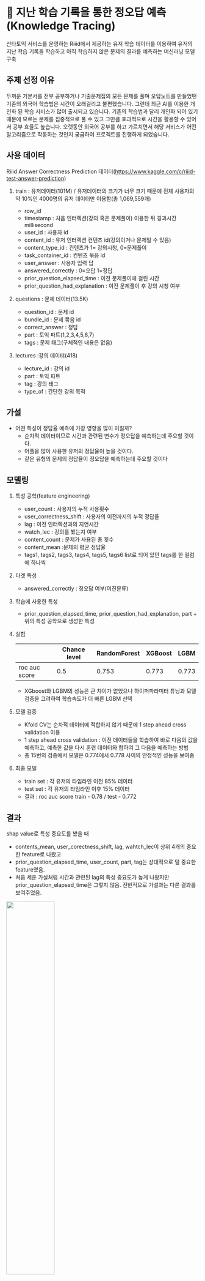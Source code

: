 # :memo: 지난 학습 기록을 통한 정오답 예측 (Knowledge Tracing)

산타토익 서비스를 운영하는 Riiid에서 제공하는 유저 학습 데이터를 이용하여 유저의 지난 학습 기록을 학습하고 아직 학습하지 않은 문제의 결과를 예측하는 머신러닝 모델 구축  

## 주제 선정 이유

두꺼운 기본서를 전부 공부하거나 기출문제집의 모든 문제를 풀며 오답노트를 만들었떤 기존의 외국어 학습법은 시간이 오래걸리고 불편했습니다. 
그런데 최근 AI를 이용한 개인화 된 학습 서비스가 많이 출시되고 있습니다. 기존의 학습법과 달리 개인화 되어 있기 때문에 모르는 문제를 집중적으로 풀 수 있고 그만큼 효과적으로 시간을 활용할 수 있어서 공부 효율도 높습니다. 오랫동안 외국어 공부를 하고 가르치면서 해당 서비스가 어떤 알고리즘으로 작동하는 것인지 궁금하여 프로젝트를 진행하게 되었습니다.

## 사용 데이터
Riiid Answer Correctness Prediction 데이터(https://www.kaggle.com/c/riiid-test-answer-prediction)
1. train : 유저데이터(101M) / 유저데이터의 크기가 너무 크기 때문에 전체 사용자의 약 10%인 4000명의 유저 데이터만 이용함(총 1,069,559개)
    - row_id 
    - timestamp : 처음 인터렉션(강의 혹은 문제풀이) 이용한 뒤 경과시간 millisecond
    - user_id : 사용자 id
    - content_id : 유저 인터렉션 컨텐츠 id(강의이거나 문제일 수 있음)
    - content_type_id : 컨텐츠가 1= 강의시청, 0=문제풀이
    - task_container_id : 컨텐츠 묶음 id
    - user_answer : 사용자 입력 답
    - answered_correctly : 0=오답 1=정답
    - prior_question_elapsed_time : 이전 문제풀이에 걸린 시간
    - prior_question_had_explanation : 이전 문제풀이 후 강의 시청 여부

2. questions : 문제 데이터(13.5K)
    - question_id : 문제 id
    - bundle_id : 문제 묶음 id
    - correct_answer : 정답
    - part : 토익 파트(1,2,3,4,5,6,7)
    - tags : 문제 태그(구체적인 내용은 없음)
 
3. lectures :강의 데이터(418)
    - lecture_id : 강의 id
    - part : 토익 파트
    - tag : 강의 태그 
    - type_of : 간단한 강의 목적


## 가설
* 어떤 특성이 정답율 예측에 가장 영향을 많이 미칠까?
  - 순차적 데이터이므로 시간과 관련된 변수가 정오답을 예측하는데 주요할 것이다.
  - 어플을 많이 사용한 유저의 정답율이 높을 것이다. 
  - 같은 유형의 문제의 정답율이 정오답을 예측하는데 주요할 것이다

## 모델링
1. 특성 공학(feature engineering)
    - user_count : 사용자의 누적 사용횟수
    - user_correctness_shift :	사용자의 이전까지의 누적 정답율
    - lag	: 이전 인터렉션과의 지연시간
    - watch_lec	: 강의를 봤는지 여부
    - content_count	: 문제가 사용된 총 횟수
    - content_mean :문제의 평균 정답율
    - tags1, tags2, tags3, tags4, tags5, tags6	list로 되어 있던 tags를 한 컬럼에 하나씩

2. 타겟 특성
    - answered_correctly : 정오답 여부(이진분류)

3. 학습에 사용한 특성
    - prior_question_elapsed_time, prior_question_had_explanation, part + 위의 특성 공학으로 생성한 특성

4. 실험  

    | |Chance level|RandomForest|XGBoost|LGBM|
    |--|--|--|--|--|
    |roc auc score|0.5|0.753|0.773|0.773|	

      * XGboost와 LGBM의 성능은 큰 차이가 없었으나 하이퍼파라미터 튜닝과 모델 검증을 고려하여 학습속도가 더 빠른 LGBM 선택

5. 모델 검증
    - Kfold CV는 순차적 데이터에 적합하지 않기 때문에 1 step ahead cross validation 이용
    - 1 step ahead cross validation : 이전 데이터들을 학습하여 바로 다음의 값을 예측하고, 예측한 값을 다시 훈련 데이터와 합하여 그 다음을 예측하는 방법
    - 총 15번의 검증에서 모델은 0.774에서 0.778 사이의 안정적인 성능을 보여줌

6. 최종 모델
    - train set : 각 유저의 타임라인 이전 85% 데이터
    - test set : 각 유저의 타임라인 이후 15% 데이터
    - 결과 : roc auc score train - 0.78 / test - 0.772

## 결과
shap value로 특성 중요도를 봤을 때  

  * contents_mean, user_corectness_shift, lag, wahtch_lec이 상위 4개의 중요한 feature로 나왔고  
  * prior_question_elapsed_time, user_count, part, tag는 상대적으로 덜 중요한 feature였음.  
  * 처음 세운 가설처럼 시간과 관련된 lag의 특성 중요도가 높게 나왔지만 prior_question_elapsed_time은 그렇지 않음. 전반적으로 가설과는 다른 결과를 보여주었음.  
    
    
<img src = "https://user-images.githubusercontent.com/75404758/134125848-f64864f3-ed5f-48da-9977-ecde90125e2b.png" width="50%" height="50%"/>

## 한계 및 발전 방향
1. lag의 중요도가 상대적으로 높게 나왔지만 데이터의 분산이 매우 큰 feature이다. 전처리를 더 했어야 정확한 영향력을 볼 수 있었을 것 같다.

2. 현재 모델에서는 part와 tag의 특성중요도가 낮게 나왔지만 경험적으로 생각해보면 문제 유형은 정오답에 영향을 미칠 것 같다.
해당 feature의 영향력을 더 반영할 수 있는 모델이 필요할 것 같다.

3. 순차적 데이터이기 때문에 딥러닝을 적용해 볼 계획이었는데 시간 상 진행하지 못했다. 향후에 딥러닝을 적용해 모델을 더 발전시킬 수 있을 것이라고 기대한다.

___
[프로젝트 발표자료](https://github.com/boa532/section6_knowledgetracing/blob/main/ai_02_%E1%84%80%E1%85%B5%E1%86%B7%E1%84%87%E1%85%A9%E1%84%8B%E1%85%A1_CS1.pdf)





